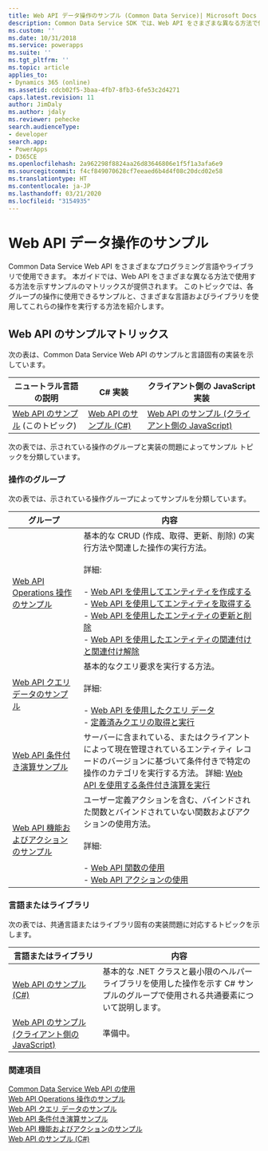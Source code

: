 ```yaml
---
title: Web API データ操作のサンプル (Common Data Service)| Microsoft Docs
description: Common Data Service SDK では、Web API をさまざまな異なる方法で使用する方法を示すサンプルのマトリックスが提供されます。 ここから C# および JavaScript の基本操作、クエリ データ、条件付き演算および機能およびアクションのサンプルの実装を表示します。
ms.custom: ''
ms.date: 10/31/2018
ms.service: powerapps
ms.suite: ''
ms.tgt_pltfrm: ''
ms.topic: article
applies_to:
- Dynamics 365 (online)
ms.assetid: cdcb02f5-3baa-4fb7-8fb3-6fe53c2d4271
caps.latest.revision: 11
author: JimDaly
ms.author: jdaly
ms.reviewer: pehecke
search.audienceType:
- developer
search.app:
- PowerApps
- D365CE
ms.openlocfilehash: 2a962298f8824aa26d83646806e1f5f1a3afa6e9
ms.sourcegitcommit: f4cf849070628cf7eeaed6b4d4f08c20dcd02e58
ms.translationtype: HT
ms.contentlocale: ja-JP
ms.lasthandoff: 03/21/2020
ms.locfileid: "3154935"
---
```

# <a name="web-api-data-operations-samples"></a>Web API データ操作のサンプル

Common Data Service Web API をさまざまなプログラミング言語やライブラリで使用できます。 本ガイドでは、Web API をさまざまな異なる方法で使用する方法を示すサンプルのマトリックスが提供されます。 このトピックでは、各グループの操作に使用できるサンプルと、さまざまな言語およびライブラリを使用してこれらの操作を実行する方法を紹介します。

<!-- TODO:
> [!NOTE]
> With the availability of the new [Xrm.WebApi](../clientapi/reference/xrm-webapi.md) client API methods, we are working on updating the client-side JavaScript samples to use the new client API methods. Check back soon.   -->
  
## <a name="web-api-sample-matrix"></a>Web API のサンプルマトリックス

次の表は、Common Data Service Web API のサンプルと言語固有の実装を示しています。  
  
|ニュートラル言語の説明|C# 実装|クライアント側の JavaScript 実装|  
|-----------------------------------|------------------------|--------------------------------------------|  
|[Web API のサンプル](web-api-samples.md) (このトピック)|[Web API のサンプル (C#)](web-api-samples-csharp.md)|[Web API のサンプル (クライアント側の JavaScript)](web-api-samples-client-side-javascript.md)|  
<!-- TODO:
|[Web API Basic Operations Sample](web-api-basic-operations-sample.md)|[Web API Basic Operations Sample (C#)](samples/basic-operations-csharp.md)|Under construction. See [Xrm.WebApi](../clientapi/reference/xrm-webapi.md)|  
|[Web API Query Data Sample](web-api-query-data-sample.md)|[Web API Query Data Sample (C#)](samples/query-data-csharp.md)|Under construction. See [Xrm.WebApi](../clientapi/reference/xrm-webapi.md)|   
|[Web API Conditional Operations Sample](web-api-conditional-operations-sample.md)|[Web API Conditional Operations Sample (C#)](samples/conditional-operations-csharp.md)|Under construction. See [Xrm.WebApi](../clientapi/reference/xrm-webapi.md)|  
|[Web API Functions and Actions Sample](web-api-functions-actions-sample.md)|[Web API Functions and Actions Sample (C#)](samples/functions-actions-csharp.md)|Under construction. See [Xrm.WebApi](../clientapi/reference/xrm-webapi.md)|  -->
  
 次の表では、示されている操作のグループと実装の問題によってサンプル トピックを分類しています。  
  
### <a name="groups-of-operations"></a>操作のグループ
 
次の表では、示されている操作グループによってサンプルを分類しています。  
  
|グループ|内容|  
|-----------|-----------------|  
|[Web API Operations 操作のサンプル](web-api-basic-operations-sample.md)|基本的な CRUD (作成、取得、更新、削除) の実行方法や関連した操作の実行方法。<br /><br /> 詳細: <br /><br /> -   [Web API を使用してエンティティを作成する](create-entity-web-api.md)<br />-   [Web API を使用してエンティティを取得する](retrieve-entity-using-web-api.md)<br />-   [Web API を使用したエンティティの更新と削除](update-delete-entities-using-web-api.md)<br />-   [Web API を使用したエンティティの関連付けと関連付け解除](associate-disassociate-entities-using-web-api.md)|  
|[Web API クエリ データのサンプル](web-api-query-data-sample.md)|基本的なクエリ要求を実行する方法。<br /><br /> 詳細: <br /><br /> -   [Web API を使用したクエリ データ](query-data-web-api.md)<br />-   [定義済みクエリの取得と実行](retrieve-and-execute-predefined-queries.md)|  
|[Web API 条件付き演算サンプル](web-api-conditional-operations-sample.md)|サーバーに含まれている、またはクライアントによって現在管理されているエンティティ レコードのバージョンに基づいて条件付きで特定の操作のカテゴリを実行する方法。 詳細: [Web API を使用する条件付き演算を実行](perform-conditional-operations-using-web-api.md)|  
|[Web API 機能およびアクションのサンプル](web-api-functions-actions-sample.md)|ユーザー定義アクションを含む、バインドされた関数とバインドされていない関数およびアクションの使用方法。<br /><br /> 詳細: <br /><br /> -   [Web API 関数の使用](use-web-api-functions.md)<br />-   [Web API アクションの使用](use-web-api-actions.md)|  
  
### <a name="language-or-library"></a>言語またはライブラリ
 
次の表では、共通言語またはライブラリ固有の実装問題に対応するトピックを示します。  
  
|言語またはライブラリ|内容|  
|-------------------------|-----------------|  
|[Web API のサンプル (C#)](web-api-samples-csharp.md)|基本的な .NET クラスと最小限のヘルパー ライブラリを使用した操作を示す C# サンプルのグループで使用される共通要素について説明します。|  
|[Web API のサンプル (クライアント側の JavaScript)](web-api-samples-client-side-javascript.md)|準備中。|  
  
### <a name="see-also"></a>関連項目

[Common Data Service Web API の使用](overview.md)<br />
[Web API Operations 操作のサンプル](web-api-basic-operations-sample.md)<br />
[Web API クエリ データのサンプル](web-api-query-data-sample.md)<br />
[Web API 条件付き演算サンプル](web-api-conditional-operations-sample.md)<br />
[Web API 機能およびアクションのサンプル](web-api-functions-actions-sample.md)<br />
[Web API のサンプル (C#)](web-api-samples-csharp.md)<br />
